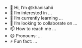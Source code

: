 - 👋 Hi, I’m @khanisahii
- 👀 I’m interested in ...
- 🌱 I’m currently learning ...
- 💞️ I’m looking to collaborate on ...
- 📫 How to reach me ...
- 😄 Pronouns: ...
- ⚡ Fun fact: ...

<!---
khanisahii/khanisahii is a ✨ special ✨ repository because its `README.md` (this file) appears on your GitHub profile.
You can click the Preview link to take a look at your changes.
--->
